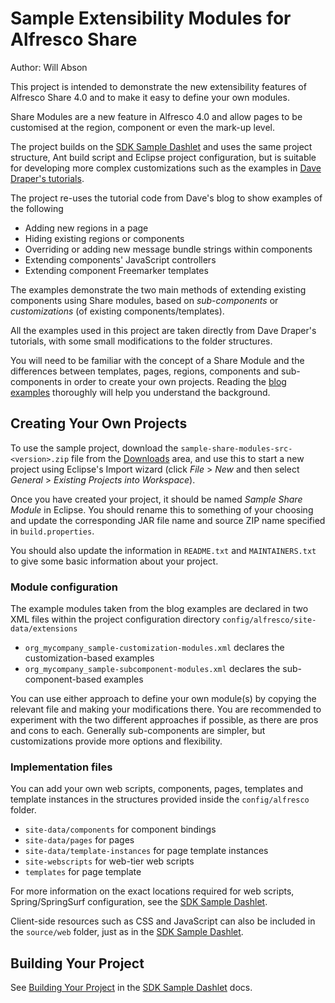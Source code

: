 Sample Extensibility Modules for Alfresco Share
===============================================

Author: Will Abson

This project is intended to demonstrate the new extensibility features of 
Alfresco Share 4.0 and to make it easy to define your own modules.

Share Modules are a new feature in Alfresco 4.0 and allow pages to be customised at the region, component or even the mark-up level.

The project builds on the [SDK Sample Dashlet](https://github.com/share-extras/sdk-sample-dashlet) and uses the same project structure, Ant build script and Eclipse project configuration, but is suitable for developing more complex customizations such as the examples in [Dave Draper's tutorials](http://blogs.alfresco.com/wp/ddraper/).

The project re-uses the tutorial code from Dave's blog to show examples of the following

  * Adding new regions in a page
  * Hiding existing regions or components
  * Overriding or adding new message bundle strings within components
  * Extending components' JavaScript controllers
  * Extending component Freemarker templates

The examples demonstrate the two main methods of extending existing components using Share modules, based on *sub-components* or *customizations* (of existing components/templates).

All the examples used in this project are taken directly from Dave Draper's
tutorials, with some small modifications to the folder structures.

You will need to be familiar with the concept of a Share Module and the differences between templates, pages, regions, components and sub-components in order to create your own projects. Reading the [blog examples](http://blogs.alfresco.com/wp/ddraper/) thoroughly will help you understand the background.

Creating Your Own Projects
--------------------------

To use the sample project, download the `sample-share-modules-src-<version>.zip` file from the [Downloads](http://code.google.com/p/share-extras/downloads/list) area, and use this to start a new project using Eclipse's Import wizard (click _File_ > _New_ and then select _General_ > _Existing Projects into Workspace_).

Once you have created your project, it should be named _Sample Share Module_ in Eclipse. You should rename this to something of your choosing and update the corresponding JAR file name and source ZIP name specified in `build.properties`.

You should also update the information in `README.txt` and `MAINTAINERS.txt` to give some basic information about your project.

### Module configuration

The example modules taken from the blog examples are declared in two XML files within the project configuration directory `config/alfresco/site-data/extensions`

  * `org_mycompany_sample-customization-modules.xml` declares the customization-based examples
  * `org_mycompany_sample-subcomponent-modules.xml` declares the sub-component-based examples

You can use either approach to define your own module(s) by copying the relevant file and making your modifications there. You are recommended to experiment with the two different approaches if possible, as there are pros and cons to each. Generally sub-components are simpler, but customizations provide more options and flexibility.

### Implementation files

You can add your own web scripts, components, pages, templates and template instances in the structures provided inside the `config/alfresco` folder.

  * `site-data/components` for component bindings
  * `site-data/pages` for pages
  * `site-data/template-instances` for page template instances
  * `site-webscripts` for web-tier web scripts
  * `templates` for page template

For more information on the exact locations required for web scripts, Spring/SpringSurf configuration, see the [SDK Sample Dashlet](https://github.com/share-extras/sdk-sample-dashlet).

Client-side resources such as CSS and JavaScript can also be included in the `source/web` folder, just as in the [SDK Sample Dashlet](https://github.com/share-extras/sdk-sample-dashlet).

Building Your Project
---------------------

See [Building Your Project](https://github.com/share-extras/sdk-sample-dashlet#building-your-project) in the [SDK Sample Dashlet](https://github.com/share-extras/sdk-sample-dashlet) docs.